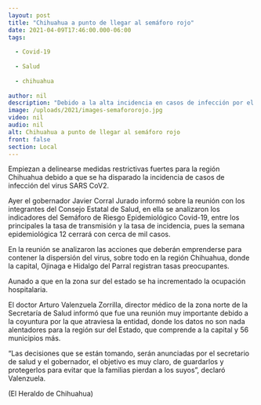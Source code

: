 ```yaml
---
layout: post
title: "Chihuahua a punto de llegar al semáforo rojo"
date: 2021-04-09T17:46:00.000-06:00
tags:
  
  - Covid-19
  
  - Salud
  
  - chihuahua
  
author: nil
description: "Debido a la alta incidencia en casos de infección por el Covid, el gobernador informó que se anunciarán nuevas medidas"
image: /uploads/2021/images-semafororojo.jpg
video: nil
audio: nil
alt: Chihuahua a punto de llegar al semáforo rojo
front: false
section: Local
---
```


Empiezan a delinearse medidas restrictivas fuertes para la región Chihuahua debido a que se ha disparado la incidencia de casos de infección del virus SARS CoV2.

Ayer el gobernador Javier Corral Jurado informó sobre la reunión con los integrantes del Consejo Estatal de Salud, en ella se analizaron los indicadores del Semáforo de Riesgo Epidemiológico Covid-19, entre los principales la tasa de transmisión y la tasa de incidencia, pues la semana epidemiológica 12 cerrará con cerca de mil casos.

En la reunión se analizaron las acciones que deberán emprenderse para contener la dispersión del virus, sobre todo en la región Chihuahua, donde la capital, Ojinaga e Hidalgo del Parral registran tasas preocupantes.

Aunado a que en la zona sur del estado se ha incrementado la ocupación hospitalaria.

El doctor Arturo Valenzuela Zorrilla, director médico de la zona norte de la Secretaría de Salud informó que fue una reunión muy importante debido a la coyuntura por la que atraviesa la entidad, donde los datos no son nada alentadores para la región sur del Estado, que comprende a la capital y 56 municipios más.

“Las decisiones que se están tomando, serán anunciadas por el secretario de salud y el gobernador, el objetivo es muy claro, de guardarlos y protegerlos para evitar que la familias pierdan a los suyos”, declaró Valenzuela.

(El Heraldo de Chihuahua)